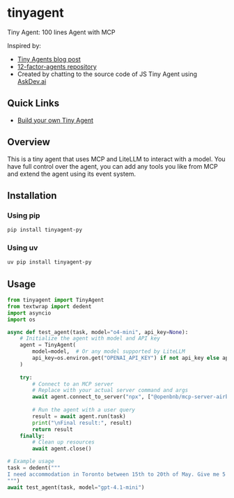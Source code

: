 # tinyagent
Tiny Agent: 100 lines Agent with MCP

Inspired by:
- [Tiny Agents blog post](https://huggingface.co/blog/tiny-agents)
- [12-factor-agents repository](https://github.com/humanlayer/12-factor-agents)
- Created by chatting to the source code of JS Tiny Agent using [AskDev.ai](https://askdev.ai/search)

## Quick Links
- [Build your own Tiny Agent](https://askdev.ai/github/askbudi/tinyagent)

## Overview
This is a tiny agent that uses MCP and LiteLLM to interact with a model. You have full control over the agent, you can add any tools you like from MCP and extend the agent using its event system.

## Installation

### Using pip
```bash
pip install tinyagent-py
```

### Using uv
```bash
uv pip install tinyagent-py
```

## Usage

```python
from tinyagent import TinyAgent
from textwrap import dedent
import asyncio
import os

async def test_agent(task, model="o4-mini", api_key=None):
    # Initialize the agent with model and API key
    agent = TinyAgent(
        model=model,  # Or any model supported by LiteLLM
        api_key=os.environ.get("OPENAI_API_KEY") if not api_key else api_key  # Set your API key as an env variable
    )
    
    try:
        # Connect to an MCP server
        # Replace with your actual server command and args
        await agent.connect_to_server("npx", ["@openbnb/mcp-server-airbnb", "--ignore-robots-txt"])
        
        # Run the agent with a user query
        result = await agent.run(task)
        print("\nFinal result:", result)
        return result
    finally:
        # Clean up resources
        await agent.close()

# Example usage
task = dedent("""
I need accommodation in Toronto between 15th to 20th of May. Give me 5 options for 2 adults.
""")
await test_agent(task, model="gpt-4.1-mini")
```
